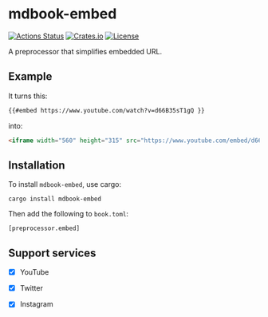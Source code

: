 # mdbook-embed

[![Actions Status](https://github.com/kumavale/mdbook-embed/workflows/CI/badge.svg)](https://github.com/kumavale/mebook-embed/actions)
[![Crates.io](https://img.shields.io/crates/v/mdbook-embed.svg)](https://crates.io/crates/mdbook-embed)
[![License](https://img.shields.io/badge/license-MIT-blue.svg?style=flat)](LICENSE)

A preprocessor that simplifies embedded URL.

## Example

It turns this:

```md
{{#embed https://www.youtube.com/watch?v=d66B35sT1gQ }}
```

into:

```md
<iframe width="560" height="315" src="https://www.youtube.com/embed/d66B35sT1gQ"></iframe>
```

## Installation

To install `mdbook-embed`, use cargo:

```
cargo install mdbook-embed
```

Then add the following to `book.toml`:

```
[preprocessor.embed]
```

## Support services

- [x] YouTube
- [x] Twitter
- [x] Instagram

